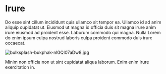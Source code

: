 # Irure

Do esse sint cillum incididunt quis ullamco sit tempor ea. Ullamco id ad anim aliquip cupidatat ut. Eiusmod ut magna id officia duis sit magna irure anim irure eiusmod ad proident esse. Laborum commodo qui magna. Nulla Lorem do enim ipsum culpa nostrud laboris culpa proident commodo duis irure occaecat.

<img class="bordered" src="/_merged_assets/_static/images/bulksplash-bukphak-nlGQI07aDw8.jpg" alt="bulksplash-bukphak-nlGQI07aDw8.jpg" />

Minim non officia non ut sint cupidatat aliqua laborum. Enim enim irure exercitation in.